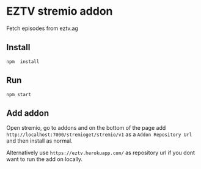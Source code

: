 # EZTV stremio addon
Fetch episodes from eztv.ag

## Install
``npm  install``

## Run
``npm start``

## Add addon
Open stremio, go to addons and on the bottom of the page add `http://localhost:7000/stremioget/stremio/v1` as a `Addon Repository Url`
and then install as normal.

Alternatively use `https://eztv.herokuapp.com/` as repository url if you dont want to run the add on locally.